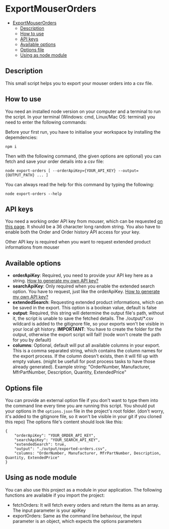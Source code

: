 # ExportMouserOrders

- [ExportMouserOrders](#exportmouserorders)
	- [Description](#description)
	- [How to use](#how-to-use)
	- [API keys](#api-keys)
	- [Available options](#available-options)
	- [Options file](#options-file)
	- [Using as node module](#using-as-node-module)

## Description

This small script helps you to export your mouser orders into a csv file.

## How to use

You need an installed node version on your computer and a terminal to run the script. In your terminal (Windows: cmd, Linux/Mac OS: terminal) you need to enter the following commands:

Before your first run, you have to initialise your workspace by installing the depemdencies:

```terminal
npm i
```

Then with the following command, (the given options are optional) you can fetch and save your order details into a csv file:

```terminal
node export-orders [ --orderApiKey={YOUR_API_KEY} --output={OUTPUT_PATH} ... ]
```

You can always read the help for this command by typing the following:

```
node export-orders --help
```

## API keys

You need a working order API key from mouser, which can be requested [on this page](https://www.mouser.de/MyAccount/ManageApis). It should be a 36 character long random string. You also have to enable both the Order and Order history API access for your key.

Other API key is required when you want to request extended product informations from mouser

## Available options

- __orderApiKey__: Required, you need to provide your API key here as a string. [How to generate my own API key?](#api-key)
- __searchApiKey__: Only required when you enable the extended search option. You have to request, just like the orderApiKey. [How to generate my own API key?](#api-key)
- __extendedSearch__: Requesting extended product informations, which can be saved in the export. This option is a boolean value, default is false
- __output__: Required, this string will determine the output file's path, without it, the script is unable to save the fetched details. The ./output/*.csv wildcard is added to the gitignore file, so your exports won't be visible in your local git history. __IMPORTANT__: You have to create the folder for the output, otherwise the export script will fail! (node won't create the path for you by default)
- __columns__: Optional, default will put all available columns in your export. This is a comma separated string, which contains the column names for the export process. If the column doesn't exists, then it will fill up with empty values. (might be usefull for post process tasks to have those already generated). Example string: "OrderNumber, Manufacturer, MfrPartNumber, Description, Quantity, ExtendedPrice"

## Options file

You can provide an external option file if you don't want to type them into the command line every time you are running this script. You should put your options in the ```options.json``` file in the project's root folder. (don't worry, it's added to the gitignore file, so it won't be visible in your git if you cloned this repo) The options file's content should look like this:

```
{
	"orderApiKey": "YOUR_ORDER_API_KEY",
	"searchApiKey": "YOUR_SEARCH_API_KEY",
	"extendedSearch": true,
	"output": "./output/exported-orders.csv",
	"columns: "OrderNumber, Manufacturer, MfrPartNumber, Description, Quantity, ExtendedPrice"
}
```

## Using as node module

You can also use this project as a module in your application. The following functions are available if you import the project:

- fetchOrders: It will fetch every orders and return the items as an array. The input parameter is your apiKey
- exportOrders: Same as the command line behaviour, the input parameter is an object, which expects the options parameters